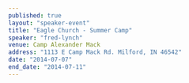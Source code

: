 ```yaml
---
published: true
layout: "speaker-event"
title: "Eagle Church - Summer Camp"
speaker: "fred-lynch"
venue: Camp Alexander Mack
address: "1113 E Camp Mack Rd. Milford, IN 46542"
date: "2014-07-07"
end_date: "2014-07-11"
---
```



